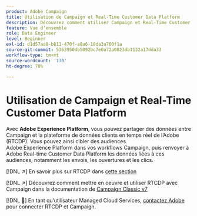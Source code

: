 ```yaml
---
product: Adobe Campaign
title: Utilisation de Campaign et Real-Time Customer Data Platform
description: Découvrez comment utiliser Campaign et Real-Time Customer Data Platform
feature: Vue d’ensemble
role: Data Engineer
level: Beginner
exl-id: d1d57aa8-b811-470f-a8a6-18da3a700f1a
source-git-commit: 5363950db5092bc7e0a72a0823db1132a17dda33
workflow-type: tm+mt
source-wordcount: '130'
ht-degree: 70%

---
```


# Utilisation de Campaign et Real-Time Customer Data Platform

Avec **Adobe Experience Platform**, vous pouvez partager des données entre Campaign et la plateforme de données clients en temps réel de l’Adobe (RTCDP). Vous pouvez ainsi cibler des audiences Adobe Experience Platform dans vos workflows Campaign, puis renvoyer à Adobe Real-time Customer Data Platform les données liées à ces audiences, notamment les envois, les ouvertures et les clics.

[!DNL :arrow_upper_right:] En savoir plus sur RTCDP dans  [cette section](https://experienceleague.adobe.com/docs/experience-platform/rtcdp/overview.html?lang=fr)

[!DNL :arrow_upper_right:] Découvrez comment mettre en oeuvre et utiliser RTCDP avec Campaign dans la documentation de  [Campaign Classic v7](https://experienceleague.adobe.com/docs/campaign-classic/using/integrating-with-adobe-experience-cloud/aep-sources-destinations/get-started-sources-destinations.html?lang=fr#integrating-with-adobe-experience-cloud)

[!DNL :speech_balloon:] En tant qu’utilisateur Managed Cloud Services, [contactez Adobe](../start/campaign-faq.md#support) pour connecter RTCDP et Campaign.

